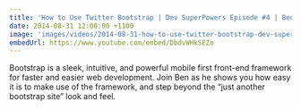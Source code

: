 ```yaml
---
title: 'How to Use Twitter Bootstrap | Dev SuperPowers Episode #4 | Ben Cull'
date: 2014-08-31 12:00:00 +1100
image: 'images/videos/2014-08-31-how-to-use-twitter-bootstrap-dev-superpowers-episode-4-ben-cull.jpg'
embedUrl: https://www.youtube.com/embed/DbdvWHkSEZo
---
```


Bootstrap is a sleek, intuitive, and powerful mobile first front-end framework for faster and easier web development. Join Ben as he shows you how easy it is to make use of the framework, and step beyond the “just another bootstrap site” look and feel.

